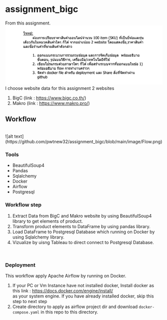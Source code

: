 # assignment_bigc
From this assignment.<br />
![alt text](https://github.com/pwtnew32/assignment_bigc/blob/main/image/assignment.png) <br />
I choose website data for this assignment 2 websites <br />
1. BigC (link : https://www.bigc.co.th/) <br />
2. Makro (link : https://www.makro.pro/) <br />

## Workflow 
<br />
![alt text](https://github.com/pwtnew32/assignment_bigc/blob/main/image/Flow.png)<br />

### Tools
- BeautifulSoup4
- Pandas
- Sqlalchemy
- Docker
- Airflow
- Postgresql

### Workflow step
1. Extract Data from BigC and Makro website by using BeautifulSoup4 library to get elements of product. <br />
2. Transform product elements to DataFrame by using pandas library. <br />
3. Load DataFrame to Postgresql Database which running on Docker by using Sqlalchemy library.
4. Vizualize by uisng Tableau to direct connect to Postgresql Database.
<br />

### Deployment
This workflow apply Apache Airflow by running on Docker.
1. If your PC or Vm Instance have not installed docker, Install docker as this link : https://docs.docker.com/engine/install/  <br />
as your system engine. If you have already installed docker, skip this step to next step<br />
2. Create directory to apply as airflow project dir and download ```docker-compose.yaml``` in this repo to this directory.
